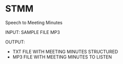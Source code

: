 # STMM
Speech to Meeting Minutes


INPUT: SAMPLE FILE MP3

OUTPUT:
  - TXT FILE WITH MEETING MINUTES STRUCTURED
  - MP3 FILE WITH MEETING MINUTES TO LISTEN
